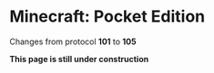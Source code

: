 # Minecraft: Pocket Edition

Changes from protocol **101** to **105**

__This page is still under construction__
